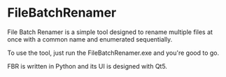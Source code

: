 # FileBatchRenamer

File Batch Renamer is a simple tool designed to rename multiple files at once with a common name and enumerated sequentially.

To use the tool, just run the FileBatchRenamer.exe and you're good to go.

FBR is written in Python and its UI is designed with Qt5.
